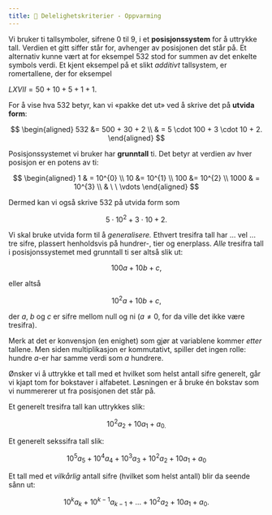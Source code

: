 ```yaml
---
title: 📄 Delelighetskriterier - Oppvarming
---
```

Vi bruker ti tallsymboler, sifrene $0$ til $9$, i et **posisjonssystem** for å uttrykke tall. Verdien et gitt siffer står for, avhenger av posisjonen det står på. Et alternativ kunne vært at for eksempel $532$ stod for summen av det enkelte symbols verdi. Et kjent eksempel på et slikt *additivt* tallsystem, er romertallene, der for eksempel

$LXVII = 50 + 10 + 5 + 1 + 1$.

For å vise hva $532$ betyr, kan vi «pakke det ut» ved å skrive det på **utvida form**:

$$
\begin{aligned} 
532 
&= 500 + 30 + 2
\\
& = 5 \cdot 100 + 3 \cdot 10 + 2.
\end{aligned} 
$$

Posisjonssystemet vi bruker har **grunntall** ti. Det betyr at verdien av hver posisjon er en potens av ti:

$$
\begin{aligned} 
1 
& = 10^{0}
\\
10 
&= 10^{1}
\\
100
&= 10^{2}
\\
1000 & = 10^{3}
\\
& \ \  \vdots 
\end{aligned} 
$$

Dermed kan vi også skrive $532$ på utvida form som

$$
5 \cdot 10^{2} + 3 \cdot 10 + 2.
$$

Vi skal bruke utvida form til å *generalisere.* Ethvert tresifra tall har ... vel ... tre sifre, plassert henholdsvis på hundrer-, tier og enerplass. *Alle* tresifra tall i posisjonssystemet med grunntall ti ser altså slik ut:

$$
100a + 10b + c,
$$

eller altså

$$
10^{2}a + 10b + c,
$$

der $a$, $b$ og $c$ er sifre mellom null og ni ($a \neq 0$, for da ville det ikke være tresifra).

Merk at det er konvensjon (en enighet) som gjør at variablene kommer *etter* tallene. Men siden multiplikasjon er kommutativt, spiller det ingen rolle: hundre $a$-er har samme verdi som $a$ hundrere.

Ønsker vi å uttrykke et tall med et hvilket som helst antall sifre generelt, går vi kjapt tom for bokstaver i alfabetet. Løsningen er å bruke én bokstav som vi nummererer ut fra posisjonen det står på.

Et generelt tresifra tall kan uttrykkes slik:

$$
10^{2}a_{2} + 10a_{1} + a_{0.}
$$

Et generelt sekssifra tall slik:

$$
10^{5}a_{5} + 10^{4}a_{4} + 10^{3}a_{3} + 10^{2}a_{2} + 10a_{1} + a_{0}
$$

Et tall med et *vilkårlig* antall sifre (hvilket som helst antall) blir da seende sånn ut:

$$
10^{k}a_{k} + 10^{k - 1}a_{k - 1} + \ldots + 10^{2}a_{2} + 10a_{1} + a_{0}.
$$


